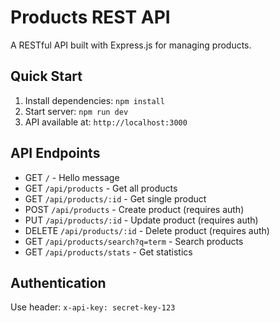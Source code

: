 # Products REST API

A RESTful API built with Express.js for managing products.

## Quick Start

1. Install dependencies: `npm install`
2. Start server: `npm run dev`
3. API available at: `http://localhost:3000`

## API Endpoints

- GET `/` - Hello message
- GET `/api/products` - Get all products
- GET `/api/products/:id` - Get single product
- POST `/api/products` - Create product (requires auth)
- PUT `/api/products/:id` - Update product (requires auth)
- DELETE `/api/products/:id` - Delete product (requires auth)
- GET `/api/products/search?q=term` - Search products
- GET `/api/products/stats` - Get statistics

## Authentication
Use header: `x-api-key: secret-key-123`

